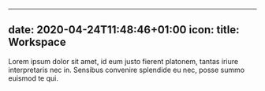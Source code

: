 
---
date: 2020-04-24T11:48:46+01:00
icon:
title: Workspace
---

Lorem ipsum dolor sit amet, id eum justo fierent platonem, tantas iriure interpretaris nec in. Sensibus convenire splendide eu nec, posse summo euismod te qui.
